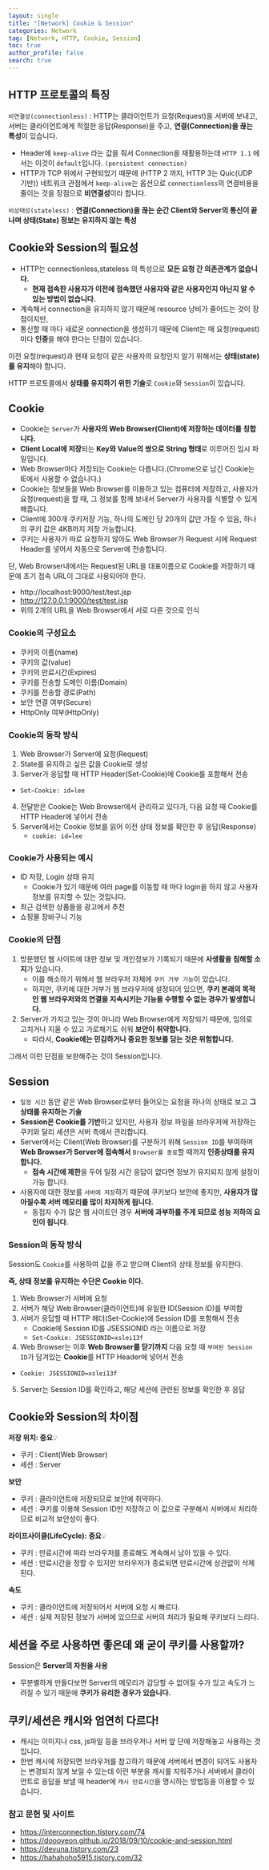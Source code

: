 ```yaml
---
layout: single
title: "[Network] Cookie & Session"
categories: Network
tag: [Network, HTTP, Cookie, Session]
toc: true
author_profile: false
search: true
---
```


## HTTP 프로토콜의 특징

`비연결성(connectionless)`  : HTTP는 클라이언트가 요청(Request)을 서버에 보내고, 서버는 클라이언트에게 적절한 응답(Response)을 주고, **연결(Connection)을 끊는 특성**이 있습니다.
- Header에 `keep-alive` 라는 값을 줘서 Connection을 재활용하는데 `HTTP 1.1` 에서는 이것이 `default`입니다. `(persistent connection)`
- HTTP가 TCP 위에서 구현되었기 때문에 (HTTP 2 까지, HTTP 3는 Quic(UDP 기반)) 네트워크 관점에서 `keep-alive`는 옵션으로 `connectionless`의 연결비용을 줄이는 것을 장점으로 **비연결성**이라 합니다. 

`비상태성(stateless)` : **연결(Connection)을 끊는 순간 Client와 Server의 통신이 끝나며 상태(State) 정보는 유지하지 않는 특성**

## Cookie와 Session의 필요성
- HTTP는 connectionless,stateless 의 특성으로 **모든 요청 간 의존관계가 없습니다.**
  - **현재 접속한 사용자가 이전에 접속했던 사용자와 같은 사용자인지 아닌지 알 수 있는 방법이 없습니다.** 
- 계속해서 connection을 유지하지 않기 때문에 resource 낭비가 줄어드는 것이 장점이지만, 
- 통신할 때 마다 새로운 connection을 생성하기 때문에 Client는 매 요청(request)마다 **인증**을 해야 한다는 단점이 있습니다.

이전 요청(request)과 현재 요청이 같은 사용자의 요청인지 알기 위해서는 **상태(state)를 유지**해야 합니다.

HTTP 프로토콜에서 **상태를 유지하기 위한 기술**로 `Cookie`와 `Session`이 있습니다.

## Cookie

- Cookie는 `Server`가 **사용자의 Web Browser(Client)에 저장하는 데이터를 칭합니다.**
- **Client Local에 저장**되는 **Key와 Value의 쌍으로 String 형태**로 이루어진 임시 파일입니다.
- Web Browser마다 저장되는 Cookie는 다릅니다.(Chrome으로 남긴 Cookie는 IE에서 사용할 수 없습니다.)
- Cookie는 정보들을 Web Browser를 이용하고 있는 컴퓨터에 저장하고, 사용자가 요청(request)을 할 때, 그 정보를 함께 보내서 Server가 사용자를 식별할 수 있게 해줍니다.
- Client에 300개 쿠키저장 기능, 하나의 도메인 당 20개의 값만 가질 수 있음, 하나의 쿠키 값은 4KB까지 저장 가능합니다. 
- 쿠키는 사용자가 따로 요청하지 않아도 Web Browser가 Request 시에 Request Header를 넣어서 자동으로 Server에 전송합니다. 

단, Web Browser내에서는 Request된 URL을 대표이름으로 Cookie를 저장하기 때문에 초기 접속 URL이 그대로 사용되어야 한다.
- http://localhost:9000/test/test.jsp
- http://127.0.0.1:9000/test/test.jsp
- 위의 2개의 URL을 Web Browser에서 서로 다른 것으로 인식


### Cookie의 구성요소
- 쿠키의 이름(name)
- 쿠키의 값(value)
- 쿠키의 만료시간(Expires)
- 쿠키를 전송할 도메인 이름(Domain)
- 쿠키를 전송할 경로(Path)
- 보안 연결 여부(Secure)
- HttpOnly 여부(HttpOnly)

### Cookie의 동작 방식
1. Web Browser가 Server에 요청(Request)
2. State를 유지하고 싶은 값을 Cookie로 생성
3. Server가 응답할 때 HTTP Header(Set-Cookie)에 Cookie를 포함해서 전송
  - `Set−Cookie: id=lee`
4. 전달받은 Cookie는 Web Browser에서 관리하고 있다가, 다음 요청 때 Cookie를 HTTP Header에 넣어서 전송
5. Server에서는 Cookie 정보를 읽어 이전 상태 정보를 확인한 후 응답(Response)
   - `cookie: id=lee` 

### Cookie가 사용되는 예시

- ID 저장, Login 상태 유지
  - Cookie가 있기 때문에 여러 page를 이동할 때 마다 login을 하지 않고 사용자 정보를 유지할 수 있는 것입니다.
- 최근 검색한 상품들을 광고에서 추천
- 쇼핑몰 장바구니 기능

### Cookie의 단점

1. 방문했던 웹 사이트에 대한 정보 및 개인정보가 기록되기 때문에 **사생활을 침해할 소지**가 있습니다.
   - 이를 해소하기 위해서 웹 브라우저 자체에 `쿠키 거부 기능`이 있습니다. 
   - 하지만, 쿠키에 대한 거부가 웹 브라우저에 설정되어 있으면, **쿠키 본래의 목적인 웹 브라우저와의 연결을 지속시키는 기능을 수행할 수 없는 경우가 발생합니다.**
2. Server가 가지고 있는 것이 아니라 Web Browser에게 저장되기 때문에, 임의로 고치거나 지울 수 있고 가로채기도 쉬워 **보안이 취약합니다.** 
   - 따라서, **Cookie에는 민감하거나 중요한 정보를 담는 것은 위험합니다.**

그래서 이런 단점을 보완해주는 것이 Session입니다.

## Session

- `일정 시간` 동안 같은 Web Browser로부터 들어오는 요청을 하나의 상태로 보고 **그 상태를 유지하는 기술**
- **Session은 Cookie를 기반**하고 있지만, 사용자 정보 파일을 브라우저에 저장하는 쿠키와 달리 세션은 서버 측에서 관리합니다.
- Server에서는 Client(Web Browser)를 구분하기 위해 `Session ID`를 부여하며 **Web Browser가 Server에 접속해서** `Browser를 종료`할 때까지 **인증상태를 유지합니다.**
  - **접속 시간에 제한**을 두어 일정 시간 응답이 없다면 정보가 유지되지 않게 설정이 가능 합니다.
- 사용자에 대한 정보를 `서버에 저장`하기 때문에 쿠키보다 보안에 좋지만, **사용자가 많아질수록 서버 메모리를 많이 차지하게 됩니다.**
  - 동접자 수가 많은 웹 사이트인 경우 **서버에 과부하를 주게 되므로 성능 저하의 요인이 됩니다.**

### Session의 동작 방식

Session도 `Cookie`를 사용하여 값을 주고 받으며 Client의 상태 정보를 유지한다.

**즉, 상태 정보를 유지하는 수단은 Cookie 이다.**

1. Web Browser가 서버에 요청
2. 서버가 해당 Web Browser(클라이언트)에 유일한 ID(Session ID)를 부여함
3. 서버가 응답할 때 HTTP 헤더(Set-Cookie)에 Session ID를 포함해서 전송
   - Cookie에 Session ID를 JSESSIONID 라는 이름으로 저장
   - `Set−Cookie: JSESSIONID=xslei13f`
4. Web Browser는 이후 **Web Browser를 닫기까지** 다음 요청 때 `부여된 Session ID`가 담겨있는 **Cookie**를 HTTP Header에 넣어서 전송
  - `Cookie: JSESSIONID=xslei13f`
5. Server는 Session ID를 확인하고, 해당 세션에 관련된 정보를 확인한 후 응답

## Cookie와 Session의 차이점

**저장 위치: 중요**💡
- 쿠키 : Client(Web Browser)
- 세션 : Server

**보안**
- 쿠키 : 클라이언트에 저장되므로 보안에 취약하다.
- 세션 : 쿠키를 이용해 Session ID만 저장하고 이 값으로 구분해서 서버에서 처리하므로 비교적 보안성이 좋다.

**라이프사이클(LifeCycle): 중요**💡
- 쿠키 : 만료시간에 따라 브라우저를 종료해도 계속해서 남아 있을 수 있다.
- 세션 : 만료시간을 정할 수 있지만 브라우저가 종료되면 만료시간에 상관없이 삭제된다.

**속도**
- 쿠키 : 클라이언트에 저장되어서 서버에 요청 시 빠르다.
- 세션 : 실제 저장된 정보가 서버에 있으므로 서버의 처리가 필요해 쿠키보다 느리다.

## 세션을 주로 사용하면 좋은데 왜 굳이 쿠키를 사용할까?

Session은 **Server의 자원을 사용** 
- 무분별하게 만들다보면 Server의 메모리가 감당할 수 없어질 수가 있고 속도가 느려질 수 있기 때문에 **쿠키가 유리한 경우가 있습니다.**

## 쿠키/세션은 캐시와 엄연히 다르다!

- 캐시는 이미지나 css, js파일 등을 브라우저나 서버 앞 단에 저장해놓고 사용하는 것입니다.
- 한번 캐시에 저장되면 브라우저를 참고하기 때문에 서버에서 변경이 되어도 사용자는 변경되지 않게 보일 수 있는데 이런 부분을 캐시를 지워주거나 서버에서 클라이언트로 응답을 보낼 때 header에 `캐시 만료시간`을 명시하는 방법등을 이용할 수 있습니다.

### 참고 문헌 및 사이트
- https://interconnection.tistory.com/74
- https://doooyeon.github.io/2018/09/10/cookie-and-session.html
- https://devuna.tistory.com/23
- https://hahahoho5915.tistory.com/32